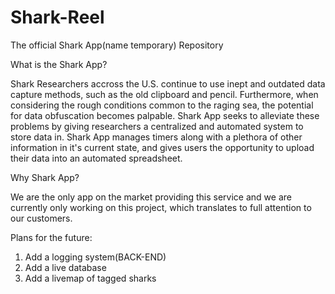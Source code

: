 # Shark-Reel
The official Shark App(name temporary) Repository

What is the Shark App?

Shark Researchers accross the U.S. continue to use inept and outdated data capture methods, such as the old clipboard and pencil. Furthermore, when considering the rough conditions common to the raging sea, the potential for data obfuscation becomes palpable. Shark App seeks to alleviate these problems by giving researchers a centralized and automated system to store data in. Shark App manages timers along with a plethora of other information in it's current state, and gives users the opportunity to upload their data into an automated spreadsheet.

Why Shark App?

We are the only app on the market providing this service and we are currently only working on this project, which translates to full attention to our customers.

Plans for the future:

1. Add a logging system(BACK-END)
2. Add a live database
3. Add a livemap of tagged sharks
